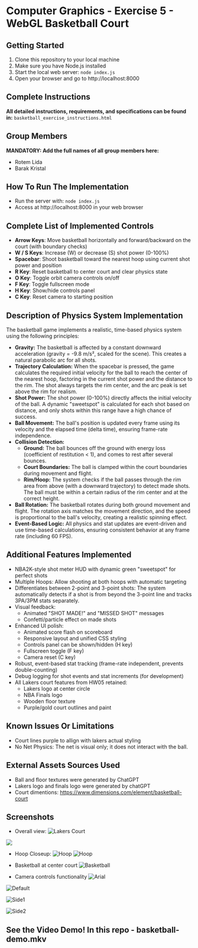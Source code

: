 # Computer Graphics - Exercise 5 - WebGL Basketball Court

## Getting Started
1. Clone this repository to your local machine
2. Make sure you have Node.js installed
3. Start the local web server: `node index.js`
4. Open your browser and go to http://localhost:8000

## Complete Instructions
**All detailed instructions, requirements, and specifications can be found in:**
`basketball_exercise_instructions.html`

## Group Members
**MANDATORY: Add the full names of all group members here:**
- Rotem Lida
- Barak Kristal

## How To Run The Implementation
- Run the server with: `node index.js`
- Access at http://localhost:8000 in your web browser

## Complete List of Implemented Controls
- **Arrow Keys**: Move basketball horizontally and forward/backward on the court (with boundary checks)
- **W / S Keys**: Increase (W) or decrease (S) shot power (0-100%)
- **Spacebar**: Shoot basketball toward the nearest hoop using current shot power and position
- **R Key**: Reset basketball to center court and clear physics state
- **O Key**: Toggle orbit camera controls on/off
- **F Key**: Toggle fullscreen mode
- **H Key**: Show/hide controls panel
- **C Key**: Reset camera to starting position

## Description of Physics System Implementation
The basketball game implements a realistic, time-based physics system using the following principles:

- **Gravity:** The basketball is affected by a constant downward acceleration (gravity = -9.8 m/s², scaled for the scene). This creates a natural parabolic arc for all shots.
- **Trajectory Calculation:** When the spacebar is pressed, the game calculates the required initial velocity for the ball to reach the center of the nearest hoop, factoring in the current shot power and the distance to the rim. The shot always targets the rim center, and the arc peak is set above the rim for realism.
- **Shot Power:** The shot power (0-100%) directly affects the initial velocity of the ball. A dynamic "sweetspot" is calculated for each shot based on distance, and only shots within this range have a high chance of success.
- **Ball Movement:** The ball's position is updated every frame using its velocity and the elapsed time (delta time), ensuring frame-rate independence.
- **Collision Detection:**
    - **Ground:** The ball bounces off the ground with energy loss (coefficient of restitution < 1), and comes to rest after several bounces.
    - **Court Boundaries:** The ball is clamped within the court boundaries during movement and flight.
    - **Rim/Hoop:** The system checks if the ball passes through the rim area from above (with a downward trajectory) to detect made shots. The ball must be within a certain radius of the rim center and at the correct height.
- **Ball Rotation:** The basketball rotates during both ground movement and flight. The rotation axis matches the movement direction, and the speed is proportional to the ball's velocity, creating a realistic spinning effect.
- **Event-Based Logic:** All physics and stat updates are event-driven and use time-based calculations, ensuring consistent behavior at any frame rate (including 60 FPS).

## Additional Features Implemented
- NBA2K-style shot meter HUD with dynamic green "sweetspot" for perfect shots
- Multiple Hoops: Allow shooting at both hoops with automatic targeting
- Differentiates between 2-point and 3-point shots: The system automatically detects if a shot is from beyond the 3-point line and tracks 3PA/3PM stats separately.
- Visual feedback:
    - Animated "SHOT MADE!" and "MISSED SHOT" messages
    - Confetti/particle effect on made shots
- Enhanced UI polish:
    - Animated score flash on scoreboard
    - Responsive layout and unified CSS styling
    - Controls panel can be shown/hidden (H key)
    - Fullscreen toggle (F key)
    - Camera reset (C key)
- Robust, event-based stat tracking (frame-rate independent, prevents double-counting)
- Debug logging for shot events and stat increments (for development)
- All Lakers court features from HW05 retained:
    - Lakers logo at center circle
    - NBA Finals logo
    - Wooden floor texture
    - Purple/gold court outlines and paint

## Known Issues Or Limitations
- Court lines purple to allign with lakers actual styling
- No Net Physics: The net is visual only; it does not interact with the ball.

## External Assets Sources Used
- Ball and floor textures were generated by ChatGPT
- Lakers logo and finals logo were generated by chatGPT
- Court dimentions: https://www.dimensions.com/element/basketball-court


## Screenshots
- Overall view:
![Lakers Court](screenshots/overall_view.png)

![](screenshots/overall_view2.png)

- Hoop Closeup:
![Hoop](screenshots/hoop_closeup.png)
![Hoop](screenshots/hoop_closeup2.png)


- Basketball at center court
![Basketball](basketball.png)

- Camera controls functionality
![Arial](screenshots/overall_view.png)

![Default](screenshots/overall_view2.png)

![Side1](screenshots/view1.png)

![Side2](screenshots/view2.png)


## See the Video Demo! In this repo - basketball-demo.mkv
